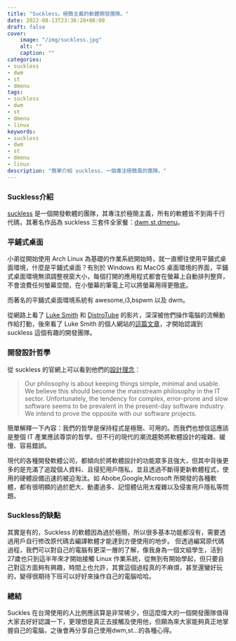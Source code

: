 ```yaml
---
title: "Suckless，極簡主義的軟體開發團隊。"
date: 2022-08-13T23:36:28+08:00
draft: false
cover:
    image: "/img/suckless.jpg"
    alt: ""
    caption: ""
categories: 
- suckless
- dwm
- st
- dmenu
tags: 
- suckless
- dwm
- st
- dmenu
- linux
keywords:
- suckless
- dwm
- st
- dmenu
- linux
description: "簡單介紹 suckless，一個專注極簡風的團隊。"
---
```

### Suckless介紹
[suckless](https://suckless.org/) 是一個開發軟體的團隊，其專注於極簡主義，所有的軟體皆不到兩千行代碼，其著名作品為 suckless 三套件全家餐：[dwm](https://dwm.suckless.org/),[st](https://st.suckless.org/),[dmenu](https://tools.suckless.org/dmenu/)。
### 平鋪式桌面
小弟從開始使用 Arch Linux 為基礎的作業系統開始時，就一直嚮往使用平鋪式桌面環境，什麼是平鋪式桌面？有別於 Windows 和 MacOS 桌面環境的界面，平鋪式桌面環境無須調整視窗大小，每個打開的應用程式都會在螢幕上自動排列整齊，不會浪費任何螢幕空間，在小螢幕的筆電上可以將螢幕用得更徹底。

而著名的平鋪式桌面環境系統有 awesome,i3,bspwm 以及 dwm。

從網路上看了 [Luke Smith](https://www.youtube.com/c/LukeSmithxyz) 和 [DistroTube](https://www.youtube.com/c/DistroTube) 的影片，深深被他們操作電腦的流暢動作給打動，後來看了 Luke Smith 的個人網站的[這篇文章](https://lukesmith.xyz/programs/)，才開始認識到 suckless 這個有趣的開發團隊。

### 開發設計哲學
從 suckless 的官網上可以看到他們的[設計理念](https://suckless.org/philosophy/)：
>  Our philosophy is about keeping things simple, minimal and usable. We believe this should become the mainstream philosophy in the IT sector. Unfortunately, the tendency for complex, error-prone and slow software seems to be prevalent in the present-day software industry. We intend to prove the opposite with our software projects.

簡單解釋一下內容：我們的哲學是保持程式是極簡、可用的。而我們也想信這應該是整個 IT 產業應該尊崇的哲學。但不行的現代的潮流趨勢將軟體設計的複雜、緩慢、容易錯誤。

現代的各種開發軟體公司，都傾向於將軟體設計的功能眾多且強大，但其中背後更多的是充滿了追蹤個人資料、且侵犯用戶隱私，並且透過不斷得更新軟體程式，使用的硬體設備迅速的被迫淘汰。如 Abobe,Google,Microsoft 所開發的各種軟體，都有很明顯的過於肥大、動畫過多、記憶體佔用太複雜以及侵害用戶隱私等問題。

### Suckless的缺點
其實是有的，Suckless 的軟體因為過於極簡，所以很多基本功能都沒有，需要透過用戶自行修改原代碼去編譯軟體才能達到方便使用的地步。
但透過編寫原代碼過程，我們可以對自己的電腦有更深一層的了解，像我身為一個文組學生，活到27歲也只到這半年來才開始接觸 Linux 作業系統，從無到有開始學起，但只要自己對這方面夠有興趣，時間上也允許，其實這個過程真的不麻煩，甚至還蠻好玩的，變得很期待下班可以好好來操作自己的電腦哈哈。

### 總結
Suckles 在台灣使用的人比例應該算是非常稀少，但這麼偉大的一個開發團隊值得大家去好好認識一下，更理想是真正去接觸及使用他，但願為來大家能夠真正地掌握自己的電腦，之後會再分享自己使用dwm,st…的各種心得。
